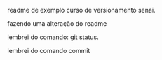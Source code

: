 readme de exemplo 
curso de versionamento senai.



fazendo uma alteração do readme

lembrei do comando: git status.

lembrei do comando commit
